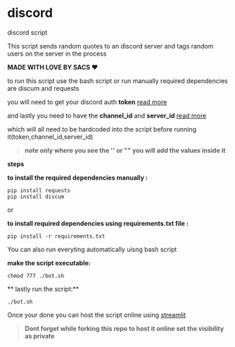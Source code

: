 # discord

discord script

This script sends random quotes to an discord server and tags random users on the server in the process

**MADE WITH LOVE BY SACS :heart:**


to run this script use the bash script or run manually
required dependencies are discum and requests

you will need to get your discord auth **token** [read more](https://youtu.be/WWHZoa0SxCc)

and lastly you need to have the **channel_id** and **server_id** [read more](https://www.youtube.com/watch?v=NLWtSHWKbAI)

which will all need to be hardcoded into the script  before running it(token,channel_id,server_id) 

>**note only where you see the '' or "" you will add the values inside it**

**steps**

**to install the required dependencies manually :**
```
pip install requests
pip install discum
````
or

**to install required dependencies using requirements.txt file  :**
```
pip install -r requirements.txt
````
You can also run everyting automatically uisng bash script

**make the script executable:**
```
chmod 777 ./bot.sh
````

** lastly run the script:**
```
./bot.sh
````

Once your done you can host the script online using [streamlit](https://share.streamlit.io/)

>**Dont forget while forking this repo to host it online set the visibility as private**
